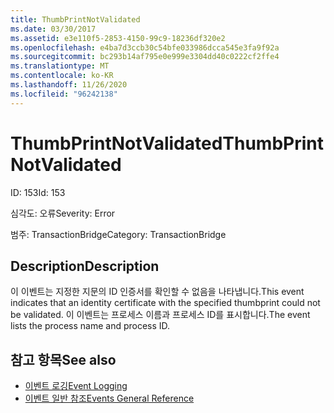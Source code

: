 ```yaml
---
title: ThumbPrintNotValidated
ms.date: 03/30/2017
ms.assetid: e3e110f5-2853-4150-99c9-18236df320e2
ms.openlocfilehash: e4ba7d3ccb30c54bfe033986dcca545e3fa9f92a
ms.sourcegitcommit: bc293b14af795e0e999e3304dd40c0222cf2ffe4
ms.translationtype: MT
ms.contentlocale: ko-KR
ms.lasthandoff: 11/26/2020
ms.locfileid: "96242138"
---
```

# <a name="thumbprintnotvalidated"></a><span data-ttu-id="ef24a-102">ThumbPrintNotValidated</span><span class="sxs-lookup"><span data-stu-id="ef24a-102">ThumbPrintNotValidated</span></span>

<span data-ttu-id="ef24a-103">ID: 153</span><span class="sxs-lookup"><span data-stu-id="ef24a-103">Id: 153</span></span>  
  
 <span data-ttu-id="ef24a-104">심각도: 오류</span><span class="sxs-lookup"><span data-stu-id="ef24a-104">Severity: Error</span></span>  
  
 <span data-ttu-id="ef24a-105">범주: TransactionBridge</span><span class="sxs-lookup"><span data-stu-id="ef24a-105">Category: TransactionBridge</span></span>  
  
## <a name="description"></a><span data-ttu-id="ef24a-106">Description</span><span class="sxs-lookup"><span data-stu-id="ef24a-106">Description</span></span>  

 <span data-ttu-id="ef24a-107">이 이벤트는 지정한 지문의 ID 인증서를 확인할 수 없음을 나타냅니다.</span><span class="sxs-lookup"><span data-stu-id="ef24a-107">This event indicates that an identity certificate with the specified thumbprint could not be validated.</span></span> <span data-ttu-id="ef24a-108">이 이벤트는 프로세스 이름과 프로세스 ID를 표시합니다.</span><span class="sxs-lookup"><span data-stu-id="ef24a-108">The event lists the process name and process ID.</span></span>  
  
## <a name="see-also"></a><span data-ttu-id="ef24a-109">참고 항목</span><span class="sxs-lookup"><span data-stu-id="ef24a-109">See also</span></span>

- [<span data-ttu-id="ef24a-110">이벤트 로깅</span><span class="sxs-lookup"><span data-stu-id="ef24a-110">Event Logging</span></span>](index.md)
- [<span data-ttu-id="ef24a-111">이벤트 일반 참조</span><span class="sxs-lookup"><span data-stu-id="ef24a-111">Events General Reference</span></span>](events-general-reference.md)
